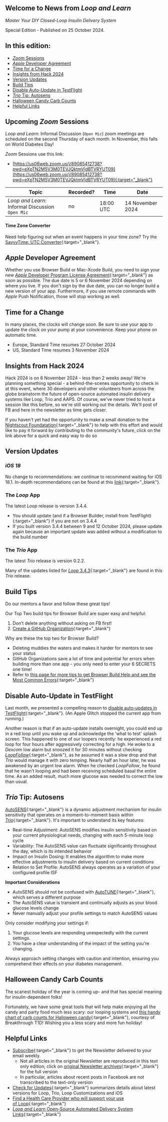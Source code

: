 ## Welcome to News from&nbsp;_<span translate="no">Loop and Learn</span>_

_Master Your DIY Closed-Loop Insulin Delivery System_

Special Edition - Published on 25 October 2024.

## In this edition:

* [*Zoom* Sessions](#upcoming-zoom-sessions)
* [*Apple* Developer Agreement](#apple-developer-agreement)
* [Time for a Change](#time-for-a-change)
* [Insights from Hack 2024](#insights-from-hack-2024)
* [Version Updates](#version-updates)
* [Build Tips](#build-tips)
* [Disable Auto-Update in TestFlight](#disable-auto-update-in-testflight)
* [*Trio* Tip: Autosens](#trio-tip-autosens)
* [Halloween Candy Carb Counts](#halloween-candy-carb-counts)
* [Helpful Links](#helpful-links)


## Upcoming *Zoom* Sessions

_<span translate="no">Loop and Learn</span>_: Informal Discussion (`Open Mic`) zoom meetings are scheduled on the second Thursday of each month. In November, this falls on World Diabetes Day!

*Zoom* Sessions use this link:

* [https://us06web.zoom.us/j/89085412738?pwd=eXpTN2M5V3M0TEVJQktmVldBTVRYUT09](https://us06web.zoom.us/j/89085412738?pwd=eXpTN2M5V3M0TEVJQktmVldBTVRYUT09){:target="_blank"}

| Topic | Recorded? | Time | Date |
| - | - | - | - |
| _<span translate="no">Loop and Learn</span>_: Informal Discussion<br>`Open Mic` | no | 18:00 UTC | 14 November 2024 |

#### Time Zone Converter

Need help figuring out when an event happens in your time zone? Try the [SavvyTime: UTC Converter](https://savvytime.com/converter/utc){:target="_blank"}.

## *Apple* Developer Agreement

Whether you use Browser Build or Mac-Xcode Build, you need to sign your new [*Apple* Developer Program License Agreement](https://developer.apple.com/support/terms/apple-developer-program-license-agreement/){:target="_blank"} as soon as possible. The due date is 5 or 6 November 2024 depending on where you live. If you don't sign by the due date, you can no longer build a new version of your app. Furthermore, if you use remote commands with *Apple* Push Notification, those will stop working as well.

## Time for a Change

In many places, the clocks will change soon.  Be sure to use your app to update the clock on your pump at your convenience. Keep your phone on automatic time.

* Europe, Standard Time resumes 27 October 2024
* US, Standard Time resumes 3 November 2024

## Insights from Hack 2024

Hack 2024 is on 6 November 2024 - less than 2 weeks away! We're planning something special - a behind-the-scenes opportunity to check in at this event, where 30 developers and other volunteers from across the globe brainstorm the future of open-source automated insulin delivery systems like Loop, Trio and AAPS. Of course, we've never tried to host a session like this before, so we're still working out the details. We'll post of FB and here in the newsletter as time gets closer.

If you haven't yet had the opportunity to make a small donation to the [Nightscout Foundatation](https://www.nightscoutfoundation.org/new-products/direct-donation-apa26){:target="_blank"} to help with this effort and would like to pay it forward by contributing to the community's future, click on the link above for a quick and easy way to do so

## Version Updates

### *iOS 18*

No change to recommendations: we continue to recommend waiting for iOS 18.1. In-depth recommendations can be found at this [link](edition/2024-10-06.md#ios-update){:target="_blank"}.

### The *Loop* App

The latest *Loop* release is version 3.4.4.

* You should update (and if a Browser Builder, install from TestFlight){:target="_blank"} if you are not on 3.4.4
* If you built version 3.4.4 between 9 and 12 October 2024, please update again because an important update was added without a modification to the build number

### The *Trio* App

The latest *Trio* release is version 0.2.2.

Many of the updates listed for [*Loop* 3.4.3](https://loopkit.github.io/loopdocs/version/releases/#loop-v343){:target="_blank"} are found in this *Trio* release.

## Build Tips

Do our mentors a favor and follow these great tips!

Our Top Two build tips for Browser Build are super easy and helpful:

1. Don’t delete anything without asking on FB first!
2. [Create a GitHub Organization](https://loopkit.github.io/loopdocs/browser/other-apps/#use-a-github-organization-account){:target="_blank"}

Why are these the top two for Browser Build?

* Deleting muddies the waters and makes it harder for mentors to see your status
* GitHub Organizations save a lot of time and potential for errors when building more than one app - you only need to enter your 6 SECRETS one time!
* Refer to [this page for more tips to get Browser Build Help and see the Most Common Errors]({:target="_blank"}){:target="_blank"}

## Disable Auto-Update in TestFlight

Last month, we presented a compelling reason to [disable auto-updates in TestFlight](https://loopkit.github.io/loopdocs/browser/phone-install/#recommendation){:target="_blank"}. (An Apple Glitch stopped the current app from running.)

Another reason is that if an auto-update installs overnight, you could end up in a red loop until you wake up and acknowledge the 'what to test' splash screen. This happened to one of our loopers recently: he experienced a red loop for four hours after aggressively correcting for a high. He woke to a *Dexcom* low alarm but snoozed it for 30 minutes without checking [*LoopFollow*](https://www.loopandlearn.org/loop-follow/){:target="_blank"}, as he assumed it was a slow drop and that *Trio* would manage it with zero temping. Nearly half an hour later, he was awakened by an urgent low alarm. When he checked *LoopFollow*, he found that he wasn’t looping and had been receiving scheduled basal the entire time. As an added result, much more glucose was needed to correct the low than usual.

## *Trio* Tip: Autosens

[AutoSENS](https://docs.diy-trio.org/en/latest/settings/configuration/concepts/autosens-dynamic.html#autosens){:target="_blank"} is a dynamic adjustment mechanism for insulin sensitivity that operates on a moment-to-moment basis within [*Trio*](https://docs.diy-trio.org/en/latest/index.html){:target="_blank"}. It's important to understand its key features:

* Real-time Adjustment: AutoSENS modifies insulin sensitivity based on your current physiological needs, changing with each 5-minute loop cycle
* Variability: The AutoSENS value can fluctuate significantly throughout the day, which is its intended behavior
* Impact on Insulin Dosing: It enables the algorithm to make more effective adjustments to insulin delivery based on current conditions
* Relation to Set Profile: AutoSENS always operates as a variation of your configured profile ISF

**Important Considerations**

* AutoSENS should not be confused with [AutoTUNE](https://docs.diy-trio.org/en/latest/settings/configuration/autotune.html#autotune){:target="_blank"}, which serves a different purpose
* The AutoSENS value is transient and continually adjusts as your blood glucose levels change
* Never manually adjust your profile settings to match AutoSENS values

Only consider modifying your settings if:

1. Your glucose levels are responding unexpectedly with the current settings.
2. You have a clear understanding of the impact of the setting you're changing.

Always approach setting changes with caution and intention, ensuring you comprehend their effects on your diabetes management.

## Halloween Candy Carb Counts

The scariest holiday of the year is coming up- and that has special meaning for insulin-dependent folks!

Fortunately, we have some great tools that will help make enjoying all the candy and party food much less
scary: our looping systems and [this handy chart of carb counts for Halloween candy](https://www.breakthrought1d.org/wp-content/uploads/2020/09/Halloween-candy-carb-counts.pdf){:target="_blank"}, courtesy of Breakthrough
T1D! Wishing you a less scary and more fun holiday!

## Helpful Links

* [Subscribe](https://www.loopandlearn.org/newsletter-signup/){:target="_blank"} to get the Newsletter delivered to your email weekly.
    * Not all articles in the original Newsletter are reproduced in this text only edition; click on [original Newsletter archives](https://www.loopandlearn.org/loop-and-learn-newsletter/){:target="_blank"} for the full version
    * In particular, articles about recent posts in Facebook are not transcribed to the text-only version
* [Check for Updates](https://www.loopandlearn.org/version-updates/){:target="_blank"} summarizes details about latest versions for Loop, Trio, Loop Customizations and iOS
* [Find a Health Care Provider who will support your use of&nbsp;<span translate="no">Loop</span>](https://www.loopandlearn.org/hcp-recommendations/){:target="_blank"}
* [_<span translate="no">Loop and Learn</span>_&nbsp;Open-Source Automated Delivery System Links](https://www.loopandlearn.org/resources/#os-aid){:target="_blank"}
